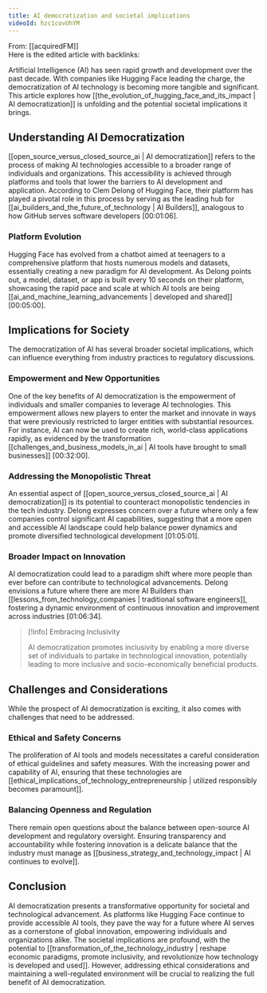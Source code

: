 ```yaml
---
title: AI democratization and societal implications
videoId: hzc1covUhYM
---
```


From: [[acquiredFM]] <br/> 
Here is the edited article with backlinks:

Artificial Intelligence (AI) has seen rapid growth and development over the past decade. With companies like Hugging Face leading the charge, the democratization of AI technology is becoming more tangible and significant. This article explores how [[the_evolution_of_hugging_face_and_its_impact | AI democratization]] is unfolding and the potential societal implications it brings.

## Understanding AI Democratization

[[open_source_versus_closed_source_ai | AI democratization]] refers to the process of making AI technologies accessible to a broader range of individuals and organizations. This accessibility is achieved through platforms and tools that lower the barriers to AI development and application. According to Clem Delong of Hugging Face, their platform has played a pivotal role in this process by serving as the leading hub for [[ai_builders_and_the_future_of_technology | AI Builders]], analogous to how GitHub serves software developers <a class="yt-timestamp" data-t="00:01:06">[00:01:06]</a>.

### Platform Evolution

Hugging Face has evolved from a chatbot aimed at teenagers to a comprehensive platform that hosts numerous models and datasets, essentially creating a new paradigm for AI development. As Delong points out, a model, dataset, or app is built every 10 seconds on their platform, showcasing the rapid pace and scale at which AI tools are being [[ai_and_machine_learning_advancements | developed and shared]] <a class="yt-timestamp" data-t="00:05:00">[00:05:00]</a>.

## Implications for Society

The democratization of AI has several broader societal implications, which can influence everything from industry practices to regulatory discussions.

### Empowerment and New Opportunities

One of the key benefits of AI democratization is the empowerment of individuals and smaller companies to leverage AI technologies. This empowerment allows new players to enter the market and innovate in ways that were previously restricted to larger entities with substantial resources. For instance, AI can now be used to create rich, world-class applications rapidly, as evidenced by the transformation [[challenges_and_business_models_in_ai | AI tools have brought to small businesses]] <a class="yt-timestamp" data-t="00:32:00">[00:32:00]</a>.

### Addressing the Monopolistic Threat

An essential aspect of [[open_source_versus_closed_source_ai | AI democratization]] is its potential to counteract monopolistic tendencies in the tech industry. Delong expresses concern over a future where only a few companies control significant AI capabilities, suggesting that a more open and accessible AI landscape could help balance power dynamics and promote diversified technological development <a class="yt-timestamp" data-t="01:05:01">[01:05:01]</a>.

### Broader Impact on Innovation

AI democratization could lead to a paradigm shift where more people than ever before can contribute to technological advancements. Delong envisions a future where there are more AI Builders than [[lessons_from_technology_companies | traditional software engineers]], fostering a dynamic environment of continuous innovation and improvement across industries <a class="yt-timestamp" data-t="01:06:34">[01:06:34]</a>.

> [!info] Embracing Inclusivity
> 
> AI democratization promotes inclusivity by enabling a more diverse set of individuals to partake in technological innovation, potentially leading to more inclusive and socio-economically beneficial products.

## Challenges and Considerations

While the prospect of AI democratization is exciting, it also comes with challenges that need to be addressed.

### Ethical and Safety Concerns

The proliferation of AI tools and models necessitates a careful consideration of ethical guidelines and safety measures. With the increasing power and capability of AI, ensuring that these technologies are [[ethical_implications_of_technology_entrepreneurship | utilized responsibly becomes paramount]].

### Balancing Openness and Regulation

There remain open questions about the balance between open-source AI development and regulatory oversight. Ensuring transparency and accountability while fostering innovation is a delicate balance that the industry must manage as [[business_strategy_and_technology_impact | AI continues to evolve]].

## Conclusion

AI democratization presents a transformative opportunity for societal and technological advancement. As platforms like Hugging Face continue to provide accessible AI tools, they pave the way for a future where AI serves as a cornerstone of global innovation, empowering individuals and organizations alike. The societal implications are profound, with the potential to [[transformation_of_the_technology_industry | reshape economic paradigms, promote inclusivity, and revolutionize how technology is developed and used]]. However, addressing ethical considerations and maintaining a well-regulated environment will be crucial to realizing the full benefit of AI democratization.